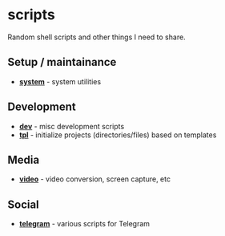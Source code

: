 # scripts

Random shell scripts and other things I need to share.

## Setup / maintainance

- [**system**](system/) - system utilities

## Development

- [**dev**](dev/) - misc development scripts
- [**tpl**](tpl/) - initialize projects (directories/files) based on templates

## Media

- [**video**](video/) - video conversion, screen capture, etc

## Social
- [**telegram**](telegram/) - various scripts for Telegram
